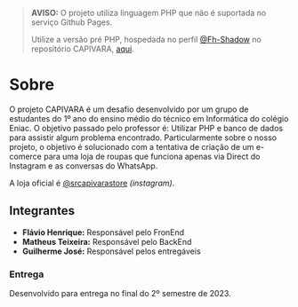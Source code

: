> **AVISO:** O projeto utiliza linguagem PHP que não é suportada no serviço Github Pages.
> 
> Utilize a versão pré PHP, hospedada no perfil [@Fh-Shadow](https://github.com/Fh-Shadow/) no repositório CAPIVARA, [aqui](https://fh-shadow.github.io/CAPIVARA/Html/index.html).

# Sobre
O projeto CAPIVARA é um desafio desenvolvido por um grupo de estudantes do 1º ano do ensino médio do técnico em Informática do colégio Eniac. O objetivo passado pelo professor é: Utilizar PHP e banco de dados para assistir algum problema encontrado.
Particularmente sobre o nosso projeto, o objetivo é solucionado com a tentativa de criação de um e-comerce para uma loja de roupas que funciona apenas via Direct do Instagram e as conversas do WhatsApp.

A loja oficial é [@srcapivarastore](https://www.instagram.com/srcapivarastore/) _(instagram)_.

## Integrantes
- **Flávio Henrique:** Responsável pelo FronEnd
- **Matheus Teixeira:** Responsável pelo BackEnd
- **Guilherme José:** Responsável pelos entregáveis

### Entrega
Desenvolvido para entrega no final do 2º semestre de 2023.
